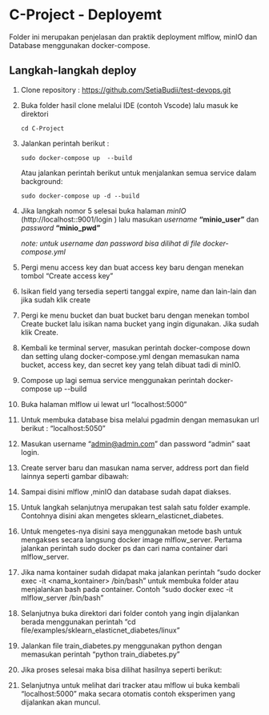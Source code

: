 # C-Project - Deployemt
Folder ini merupakan penjelasan dan praktik deployment mlflow, minIO dan Database menggunakan docker-compose.

## Langkah-langkah deploy
1. Clone repository : https://github.com/SetiaBudii/test-devops.git
2. Buka folder hasil clone melalui IDE (contoh Vscode) lalu masuk ke direktori
   
   ```shell
   cd C-Project
   ```
3. Jalankan perintah berikut :
   
      ```shell
      sudo docker-compose up  --build
      ```
   Atau jalankan perintah berikut untuk menjalankan semua service dalam background:

    ```shell
    sudo docker-compose up -d --build
    ```
    
4. Jika langkah nomor 5 selesai buka halaman _minIO_ (http://localhost::9001/login ) lalu masukan _username_ **“minio_user”** dan _password_ **“minio_pwd”**
   
   _note: untuk username dan password bisa dilihat di file docker-compose.yml_
   
5. Pergi menu access key dan buat access key baru dengan menekan tombol “Create access key”
7. Isikan field yang tersedia seperti tanggal expire, name dan lain-lain dan jika sudah klik create
8. Pergi ke menu bucket dan buat bucket baru dengan menekan tombol Create bucket lalu isikan nama bucket yang ingin digunakan. Jika sudah klik Create.
9. Kembali ke terminal server, masukan perintah docker-compose down dan setting ulang docker-compose.yml dengan memasukan nama bucket, access key, dan secret key yang telah dibuat tadi di minIO.
10. Compose up lagi  semua service menggunakan perintah docker-compose up --build
11. Buka halaman mlflow ui lewat url “localhost:5000”
12. Untuk membuka database bisa melalui pgadmin dengan memasukan url berikut : “localhost:5050”
13. Masukan username “admin@admin.com” dan password “admin” saat login.
14. Create server baru dan masukan nama server, address port dan field lainnya seperti gambar dibawah:
15. Sampai disini mlflow ,minIO dan database sudah dapat diakses.
16. Untuk langkah selanjutnya merupakan test salah satu folder example. Contohnya disini akan mengetes sklearn_elasticnet_diabetes.
17. Untuk mengetes-nya disini saya menggunakan metode bash untuk mengakses secara langsung docker image mlflow_server. Pertama jalankan perintah sudo docker ps dan cari nama container dari mlflow_server.
18. Jika nama kontainer sudah didapat maka jalankan perintah “sudo docker exec -it <nama_kontainer>  /bin/bash” untuk membuka folder atau menjalankan bash pada container. Contoh “sudo docker exec -it mlflow_server  /bin/bash”
19. Selanjutnya buka direktori dari folder contoh yang ingin dijalankan berada menggunakan perintah “cd file/examples/sklearn_elasticnet_diabetes/linux”
20. Jalankan file train_diabetes.py menggunakan python dengan memasukan perintah “python train_diabetes.py”
21. Jika proses selesai maka bisa dilihat hasilnya seperti berikut:
22. Selanjutnya untuk melihat dari tracker atau mlflow ui  buka kembali “localhost:5000” maka secara otomatis contoh eksperimen yang dijalankan akan muncul.
    
